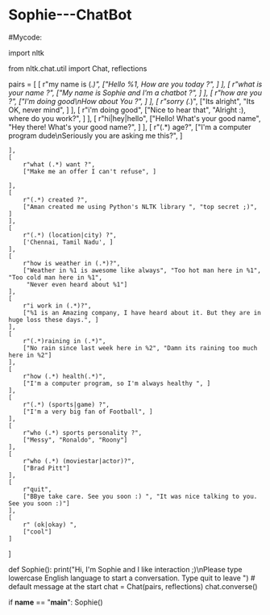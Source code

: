 # Sophie---ChatBot


#Mycode:

import nltk

from nltk.chat.util import Chat, reflections

pairs = [
    [
        r"my name is (.*)",
        ["Hello %1, How are you today ?", ]
    ],
    [
        r"what is your name ?",
        ["My name is Sophie and I'm a chatbot ?", ]
    ],
    [
        r"how are you ?",
        ["I'm doing good\nHow about You ?", ]
    ],
    [
        r"sorry (.*)",
        ["Its alright", "Its OK, never mind", ]
    ],
    [
        r"i'm doing good",
        ["Nice to hear that", "Alright :), where do you work?", ]
    ],
    [
        r"hi|hey|hello",
        ["Hello! What's your good name", "Hey there! What's your good name?", ]
    ],
    [
        r"(.*) age?",
        ["I'm a computer program dude\nSeriously you are asking me this?", ]

    ],
    [
        r"what (.*) want ?",
        ["Make me an offer I can't refuse", ]

    ],
    [
        r"(.*) created ?",
        ["Aman created me using Python's NLTK library ", "top secret ;)", ]
    ],
    [
        r"(.*) (location|city) ?",
        ['Chennai, Tamil Nadu', ]
    ],
    [
        r"how is weather in (.*)?",
        ["Weather in %1 is awesome like always", "Too hot man here in %1", "Too cold man here in %1",
         "Never even heard about %1"]
    ],
    [
        r"i work in (.*)?",
        ["%1 is an Amazing company, I have heard about it. But they are in huge loss these days.", ]
    ],
    [
        r"(.*)raining in (.*)",
        ["No rain since last week here in %2", "Damn its raining too much here in %2"]
    ],
    [
        r"how (.*) health(.*)",
        ["I'm a computer program, so I'm always healthy ", ]
    ],
    [
        r"(.*) (sports|game) ?",
        ["I'm a very big fan of Football", ]
    ],
    [
        r"who (.*) sports personality ?",
        ["Messy", "Ronaldo", "Roony"]
    ],
    [
        r"who (.*) (moviestar|actor)?",
        ["Brad Pitt"]
    ],
    [
        r"quit",
        ["BBye take care. See you soon :) ", "It was nice talking to you. See you soon :)"]
    ],
    [
        r" (ok|okay) ",
        ["cool"]
    ]
]


def Sophie():
    print("Hi, I'm Sophie and I like interaction ;)\nPlease type lowercase English language to start a conversation. Type quit to leave ")  # default message at the start
    chat = Chat(pairs, reflections)
    chat.converse()

if __name__ == "__main__":
    Sophie()
